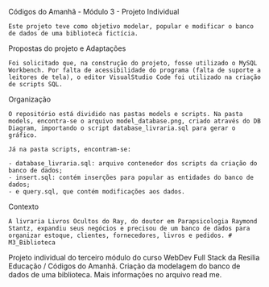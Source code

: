 Códigos do Amanhã - Módulo 3 - Projeto Individual

	Este projeto teve como objetivo modelar, popular e modificar o banco de dados de uma biblioteca fictícia.

Propostas do projeto e Adaptações

	Foi solicitado que, na construção do projeto, fosse utilizado o MySQL Workbench. Por falta de acessibilidade do programa (falta de suporte a leitores de tela), o editor VisualStudio Code foi utilizado na criação de scripts SQL.

Organização

	O repositório está dividido nas pastas models e scripts. Na pasta models, encontra-se o arquivo model_database.png, criado através do DB Diagram, importando o script database_livraria.sql para gerar o gráfico.

	Já na pasta scripts, encontram-se:

	- database_livraria.sql: arquivo contenedor dos scripts da criação do banco de dados;
	- insert.sql: contém inserções para popular as entidades do banco de dados;
	- e query.sql, que contém modificações aos dados.

Contexto

	A livraria Livros Ocultos do Ray, do doutor em Parapsicologia Raymond Stantz, expandiu seus negócios e precisou de um banco de dados para organizar estoque, clientes, fornecedores, livros e pedidos. # M3_Biblioteca
Projeto individual do terceiro módulo do curso WebDev Full Stack da Resilia Educação / Códigos do Amanhã. Criação da modelagem do banco de dados de uma biblioteca. Mais informações no arquivo read me.
	
